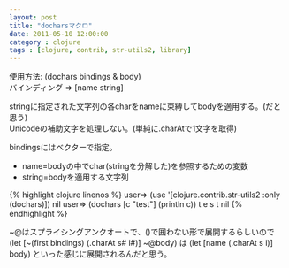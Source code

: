 ```yaml
---
layout: post
title: "docharsマクロ"
date: 2011-05-10 12:00:00
category : clojure
tags : [clojure, contrib, str-utils2, library]
---
```

使用方法: (dochars bindings & body)  
バインディング => \[name string\]

stringに指定された文字列の各charをnameに束縛してbodyを適用する。(だと思う)  
Unicodeの補助文字を処理しない。(単純に.charAtで1文字を取得)

<!--more-->

bindingsにはベクターで指定。  
- name=bodyの中でchar(stringを分解した)を参照するための変数  
- string=bodyを適用する文字列

{% highlight clojure linenos %}
user=> (use '[clojure.contrib.str-utils2 :only (dochars)])
nil
user=> (dochars [c "test"] (println c))
t
e
s
t
nil
{% endhighlight %}

~@はスプライシングアンクオートで、()で囲わない形で展開するらしいので
(let \[~(first bindings) (.charAt s# i#)\] ~@body) は
(let \[name (.charAt s i)\] body) といった感じに展開されるんだと思う。

